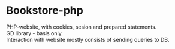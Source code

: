 # Bookstore-php <br/>
PHP-website, with cookies, sesion and prepared statements.<br/>
GD library - basis only. <br/>
Interaction with website mostly consists of sending queries to DB.

